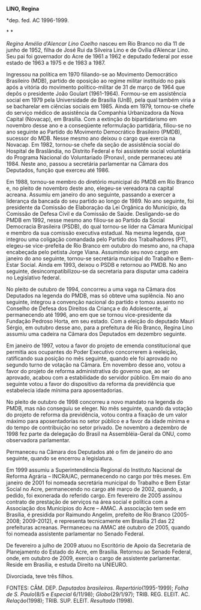 **LINO, Regina**

\*dep. fed. AC 1996-1999.

* *

*Regina Amélia d’Alencar Lino Coelho* nasceu em Rio Branco no dia 11 de
junho de 1952, filha de José Rui da Silveira Lino e de Ovília d’Alencar
Lino. Seu pai foi governador do Acre de 1961 a 1962 e deputado federal
por esse estado de 1963 a 1975 e de 1983 a 1987.

Ingressou na política em 1970 filiando-se ao Movimento Democrático
Brasileiro (MDB), partido de oposição ao regime militar instituído no
país após a vitória do movimento político-militar de 31 de março de 1964
que depôs o presidente João Goulart (1961-1964). Formou-se em
assistência social em 1979 pela Universidade de Brasília (UnB), pela
qual também viria a se bacharelar em ciências sociais em 1985. Ainda em
1979, tornou-se chefe do serviço médico de assistência da Companhia
Urbanizadora da Nova Capital (Novacap), em Brasília. Com a extinção do
bipartidarismo em novembro desse ano e a conseqüente reformulação
partidária, filiou-se no ano seguinte ao Partido do Movimento
Democrático Brasileiro (PMDB), sucessor do MDB. Nesse mesmo ano deixou o
cargo que exercia na Novacap. Em 1982, tornou-se chefe da seção de
assistência social do Hospital de Braslândia, no Distrito Federal e foi
assistente social voluntária do Programa Nacional do Voluntariado
(Pronav), onde permaneceu até 1984. Neste ano, passou a secretária
parlamentar na Câmara dos Deputados, função que exerceu até 1986.

Em 1988, tornou-se membro do diretório municipal do PMDB em Rio Branco
e, no pleito de novembro deste ano, elegeu-se vereadora na capital
acreana. Assumiu em janeiro do ano seguinte, passando a exercer a
liderança da bancada do seu partido ao longo de 1989. No ano seguinte,
foi presidente da Comissão de Elaboração da Lei Orgânica do Município,
da Comissão de Defesa Civil e da Comissão de Saúde. Desligando-se do
PMDB em 1992, nesse mesmo ano filiou-se ao Partido da Social Democracia
Brasileira (PSDB), do qual tornou-se líder na Câmara Municipal e membro
da sua comissão executiva estadual. Na mesma legenda, que integrou uma
coligação comandada pelo Partido dos Trabalhadores (PT), elegeu-se
vice-prefeita de Rio Branco em outubro do mesmo ano, na chapa encabeçada
pelo petista Jorge Viana. Assumindo seu novo cargo em janeiro do ano
seguinte, tornou-se secretária municipal do Trabalho e Bem-Estar Social.
Ainda em 1993, deixou o PSDB e retornou ao PMDB. No ano seguinte,
desincompatibilizou-se da secretaria para disputar uma cadeira no
Legislativo federal.

No pleito de outubro de 1994, concorreu a uma vaga na Câmara dos
Deputados na legenda do PMDB, mas só obteve uma suplência. No ano
seguinte, integrou a convenção nacional do partido e tomou assento no
Conselho de Defesa dos Direitos da Criança e do Adolescente, aí
permanecendo até 1996, ano em que se tornou vice-presidente da Fundação
Pedroso Horta, em seu estado. Com a eleição do deputado Mauri Sérgio, em
outubro desse ano, para a prefeitura de Rio Branco, Regina Lino assumiu
uma cadeira na Câmara dos Deputados em dezembro seguinte.

Em janeiro de 1997, votou a favor do projeto de emenda constitucional
que permitia aos ocupantes do Poder Executivo concorrerem à reeleição,
ratificando sua posição no mês seguinte, quando ele foi aprovado no
segundo turno de votação na Câmara. Em novembro desse ano, votou a favor
do projeto de reforma administrativa do governo que, ao ser aprovado,
acabou com a estabilidade do servidor público. Em maio do ano seguinte
votou a favor do dispositivo da reforma da previdência que estabelecia
idade mínima para aposentadorias.

No pleito de outubro de 1998 concorreu a novo mandato na legenda do
PMDB, mas não conseguiu se eleger. No mês seguinte, quando da votação do
projeto de reforma da previdência, votou contra a fixação de um valor
máximo para aposentadorias no setor público e a favor da idade mínima e
do tempo de contribuição no setor privado. De novembro a dezembro de
1998 fez parte da delegação do Brasil na Assembléia-Geral da ONU, como
observadora parlamentar.

Permaneceu na Câmara dos Deputados até o fim de janeiro do ano seguinte,
quando se encerrou a legislatura.

Em 1999 assumiu a Superintendência Regional do Instituto Nacional de
Reforma Agrária – INCRA/AC, permanecendo no cargo por três meses. Em
janeiro de 2001 foi nomeada secretária municipal do Trabalho e Bem Estar
Social no Acre, permanecendo no cargo até março de 2002, quando, a
pedido, foi exonerada do referido cargo. Em fevereiro de 2005 assinou
contrato de prestação de serviços na área social e política com a
Associação dos Municípios do Acre – AMAC. A associação tem sede em
Brasília, é presidida por Raimundo Angelim, prefeito de Rio Branco
(2005-2008; 2009-2012), e representa tecnicamente em Brasília 21 das 22
prefeituras acreanas. Permaneceu na AMAC até outubro de 2005, quando foi
nomeada assistente parlamentar no Senado Federal.

De fevereiro a julho de 2009 atuou no Escritório de Apoio da Secretaria
de Planejamento do Estado do Acre, em Brasília. Retornou ao Senado
Federal, onde, em outubro de 2009, exercia o cargo de assistente
parlamentar. Reside em Brasília, e estuda Direito na UNIEURO.

Divorciada, teve três filhos.

FONTES: CÂM. DEP. *Deputados brasileiros. Repertório*(1995-1999); *Folha
de S. Paulo*(8/5 e *Especial* 6/11/98); *Globo*(29/1/97); TRIB. REG.
ELEIT. AC. *Relação*(1998); TRIB. SUP. ELEIT. *Resultado* (1998).

 

 

